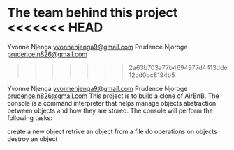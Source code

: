 The team behind this project
<<<<<<< HEAD
=======
Yvonne Njenga <yvonnenjenga9@gmail.com>
Prudence Njoroge <prudence.n826@gmail.com>
>>>>>>> 2a63b703a77b4694977d4413dde12cd0bc8194b5

Yvonne Njenga <yvonnenjenga9@gmail.com>
Prudence Njoroge <prudence.n826@gmail.com>
This project is to build a clone of AirBnB.
The console is a command interpreter that helps manage objects abstraction between objects and how they are stored.
The console will perform the following tasks:

create a new object
retrive an object from a file
do operations on objects
destroy an object
